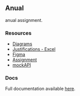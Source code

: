 ## Anual

anual assignment.

### Resources

- [Diagrams](https://app.diagrams.net/?libs=general;uml#G1o_ooQYoGarYq9FF1gDRubEYKmAPNF90K#%7B%22pageId%22%3A%22C5RBs43oDa-KdzZeNtuy%22%7D)
- [Justifications - Excel](https://docs.google.com/spreadsheets/d/1fUp0v8w6_35XXzrJLJNwBvbo_W9sJLq9swMP_iFxI84/edit#gid=0)
- [Figma](https://www.figma.com/file/l4YH5M21JTrqkBAEDC0iSx/Untitled?type=design&node-id=0%3A1&mode=design&t=dpcaHSFlc9CnMcil-1)
- [Assignment](https://suriweb.com.ar/archivos/general/DDS-TPA-2024.pdf)
- [mockAPI](https://mockapi.io/projects/665264aa813d78e6d6d56913)

### Docs

Full documentation available [here](https://fridgebridge.simplecharity.com/docs).
